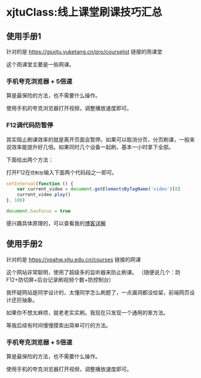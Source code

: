 # xjtuClass:线上课堂刷课技巧汇总

## 使用手册1

针对的是 https://gsxjtu.yuketang.cn/pro/courselist 链接的雨课堂

这个雨课堂主要是一些网课。

### 手机夸克浏览器 + 5倍速

算是最保险的方法，也不需要什么操作。

使用手机的夸克浏览器打开视频，调整播放速度即可。

### F12调代码防暂停

其实阻止刷课效率的就是离开页面会暂停。如果可以取消分页，分页刷课，一般来说效率能提升好几倍。如果同时几个设备一起刷，基本一小时拿下全部。

下面给出两个方法：

打开F12在`控制台`输入下面两个代码段之一即可。

```javascript
setInterval(function () {
    var current_video = document.getElementsByTagName('video')[0]
    current_video.play()
}, 100)
```

```javascript
document.hasFocus = true
```

感兴趣具体原理的，可以查看我的[博客详解](https://blog.csdn.net/weixin_64112516/article/details/144062458)

## 使用手册2

针对的是 https://vpahw.xjtu.edu.cn/courses 链接的网课

这个网站非常聪明，使用了超级多的监听器来防止刷课。
（随便说几个：防F12+防切屏+后台记录刷视频个数+防控制台）

我怀疑网站是同学设计的，太懂同学怎么刷题了，一点漏洞都没给留，前端网页设计还巨抽象。

如果你不想太麻烦，就老老实实刷。我现在只发现一个通用的笨方法。

等我后续有时间慢慢摸索出简单可行的方法。

### 手机夸克浏览器 + 5倍速

算是最保险的方法，也不需要什么操作。

使用手机的夸克浏览器打开视频，调整播放速度即可。

